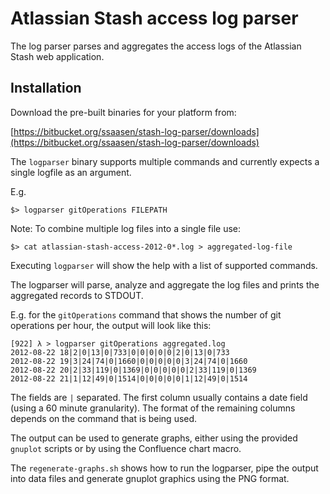 Atlassian Stash access log parser
=================================

The log parser parses and aggregates the access logs of the Atlassian Stash web
application.

Installation
------------

Download the pre-built binaries for your platform from:

[https://bitbucket.org/ssaasen/stash-log-parser/downloads](https://bitbucket.org/ssaasen/stash-log-parser/downloads)

The `logparser` binary supports multiple commands and currently expects
a single logfile as an argument.

E.g.

    $> logparser gitOperations FILEPATH

Note: To combine multiple log files into a single file use:

    $> cat atlassian-stash-access-2012-0*.log > aggregated-log-file

Executing `logparser` will show the help with a list of supported commands.

The logparser will parse, analyze and aggregate the log files and prints the
aggregated records to STDOUT.

E.g. for the `gitOperations` command that shows the number of git operations
per hour, the output will look like this:


    [922] λ > logparser gitOperations aggregated.log 
    2012-08-22 18|2|0|13|0|733|0|0|0|0|0|2|0|13|0|733
    2012-08-22 19|3|24|74|0|1660|0|0|0|0|0|3|24|74|0|1660
    2012-08-22 20|2|33|119|0|1369|0|0|0|0|0|2|33|119|0|1369
    2012-08-22 21|1|12|49|0|1514|0|0|0|0|0|1|12|49|0|1514

The fields are `|` separated. The first column usually contains a date field
(using a 60 minute granularity). The format of the remaining columns depends on
the command that is being used.


The output can be used to generate graphs, either using the provided `gnuplot`
scripts or by using the Confluence chart macro.

The `regenerate-graphs.sh` shows how to run the logparser, pipe the output into
data files and generate gnuplot graphics using the PNG format.
